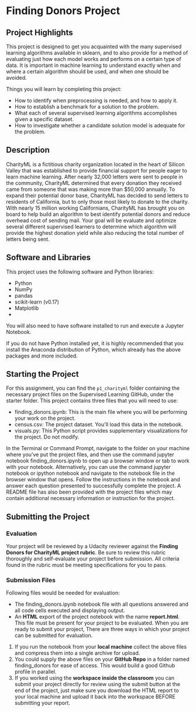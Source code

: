 # Finding Donors Project

## Project Highlights
This project is designed to get you acquainted with the many supervised learning algorithms available in sklearn, and to also provide for a method of evaluating just how each model works and performs on a certain type of data. It is important in machine learning to understand exactly when and where a certain algorithm should be used, and when one should be avoided.

Things you will learn by completing this project:

 - How to identify when preprocessing is needed, and how to apply it.
 - How to establish a benchmark for a solution to the problem.
 - What each of several supervised learning algorithms accomplishes given a specific dataset.
 - How to investigate whether a candidate solution model is adequate for the problem.

## Description
CharityML is a fictitious charity organization located in the heart of Silicon Valley that was established to provide financial support for people eager to learn machine learning. After nearly 32,000 letters were sent to people in the community, CharityML determined that every donation they received came from someone that was making more than $50,000 annually. To expand their potential donor base, CharityML has decided to send letters to residents of California, but to only those most likely to donate to the charity. With nearly 15 million working Californians, CharityML has brought you on board to help build an algorithm to best identify potential donors and reduce overhead cost of sending mail. Your goal will be evaluate and optimize several different supervised learners to determine which algorithm will provide the highest donation yield while also reducing the total number of letters being sent.

## Software and Libraries
This project uses the following software and Python libraries:

 - Python
 - NumPy
 - pandas
 - scikit-learn (v0.17)
 - Matplotlib
 - 
You will also need to have software installed to run and execute a Jupyter Notebook.

If you do not have Python installed yet, it is highly recommended that you install the Anaconda distribution of Python, which already has the above packages and more included.

## Starting the Project
For this assignment, you can find the `p1_charityml` folder containing the necessary project files on the Supervised Learning GitHub, under the starter folder. This project contains three files that you will need to use:

 - finding_donors.ipynb: This is the main file where you will be performing your work on the project.
 - census.csv: The project dataset. You'll load this data in the notebook.
 - visuals.py: This Python script provides supplementary visualizations for the project. Do not modify.

In the Terminal or Command Prompt, navigate to the folder on your machine where you've put the project files, and then use the command jupyter notebook finding_donors.ipynb to open up a browser window or tab to work with your notebook. Alternatively, you can use the command jupyter notebook or ipython notebook and navigate to the notebook file in the browser window that opens. Follow the instructions in the notebook and answer each question presented to successfully complete the project. A README file has also been provided with the project files which may contain additional necessary information or instruction for the project.

## Submitting the Project
### Evaluation
Your project will be reviewed by a Udacity reviewer against the **Finding Donors for CharityML project rubric**. Be sure to review this rubric thoroughly and self-evaluate your project before submission. All criteria found in the rubric must be meeting specifications for you to pass.

### Submission Files
Following files would be needed for evaluation:

 - The finding_donors.ipynb notebook file with all questions answered and all code cells executed and displaying output.
 - An **HTML** export of the project notebook with the name **report.html**. This file must be present for your project to be evaluated.
When you are ready to submit your project, There are three ways in which your project can be submitted for evaluation.

 1. If you run the notebook from your **local machine** collect the above files and compress them into a single archive for upload.
 2. You could supply the above files on your **GitHub Repo** in a folder named finding_donors for ease of access. This would build a good Github profile in parallel.
 3. If you worked using the **workspace inside the classroom** you can submit your project directly for review using the submit button at the end of the project, just make sure you download the HTML report to your local machine and upload it back into the workspace BEFORE submitting your report.
